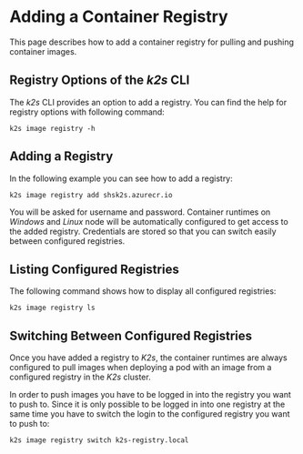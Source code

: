 <!--
SPDX-FileCopyrightText: © 2023 Siemens Healthcare GmbH

SPDX-License-Identifier: MIT
-->

# Adding a Container Registry
This page describes how to add a container registry for pulling and pushing container images.

## Registry Options of the *k2s* CLI
The *k2s* CLI provides an option to add a registry. You can find the help for registry options with following command:

```console
k2s image registry -h
```

## Adding a Registry
In the following example you can see how to add a registry:

```console
k2s image registry add shsk2s.azurecr.io
```

You will be asked for username and password. Container runtimes on *Windows* and *Linux* node will be automatically configured to get access to the added registry. Credentials are stored so that you can switch easily between configured registries.

## Listing Configured Registries
The following command shows how to display all configured registries:

```console
k2s image registry ls
```

## Switching Between Configured Registries
Once you have added a registry to *K2s*, the container runtimes are always configured to pull images when deploying a pod with an image from a configured registry in the *K2s* cluster. 

In order to push images you have to be logged in into the registry you want to push to. Since it is only possible to be logged in into one registry at the same time you have to switch the login to the configured registry you want to push to:

```console
k2s image registry switch k2s-registry.local
```